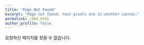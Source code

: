 ```yaml
---
title: "Page Not Found"
excerpt: "Page not found. Your pixels are in another canvas."
permalink: /404.html
author_profile: false
---
```


요청하신 페이지를 찾을 수 없습니다.

<script>
  var GOOG_FIXURL_LANG = 'en';
  var GOOG_FIXURL_SITE = 'https://audio-diyer.github.io'
</script>
<script src="https://linkhelp.clients.google.com/tbproxy/lh/wm/fixurl.js">
</script>
